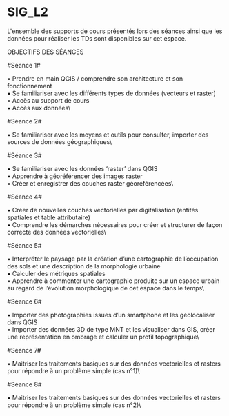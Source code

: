 # SIG_L2

L'ensemble des supports de cours présentés lors des séances ainsi que les données pour réaliser les TDs sont disponibles sur cet espace. 


OBJECTIFS DES SÉANCES

#Séance 1#

• Prendre en main QGIS / comprendre son architecture et son fonctionnement\
• Se familiariser avec les différents types de données (vecteurs et raster)\
• Accès au support de cours\
• Accès aux données\


#Séance 2#

• Se familiariser avec les moyens et outils pour consulter, importer des sources de données géographiques\

#Séance 3#

• Se familiariser avec les données ‘raster’ dans QGIS\
• Apprendre à géoréférencer des images raster\
• Créer et enregistrer des couches raster géoréférencées\

#Séance 4#

• Créer de nouvelles couches vectorielles par digitalisation (entités spatiales et table attributaire)\
• Comprendre les démarches nécessaires pour créer et structurer de façon correcte des données vectorielles\

#Séance 5#

• Interpréter le paysage par la création d’une cartographie de l’occupation des sols et une description de la morphologie urbaine\
• Calculer des métriques spatiales\
• Apprendre à commenter une cartographie produite sur un espace urbain au regard de l’évolution morphologique de cet espace dans le temps\

#Séance 6#

• Importer des photographies issues d’un smartphone et les géolocaliser dans QGIS\
• Importer des données 3D de type MNT et les visualiser dans GIS, créer une représentation en ombrage et calculer un profil topographique\

#Séance 7#

• Maitriser les traitements basiques sur des données vectorielles et rasters pour répondre à un problème simple (cas n°1)\

#Séance 8#

• Maitriser les traitements basiques sur des données vectorielles et rasters pour répondre à un problème simple (cas n°2)\


